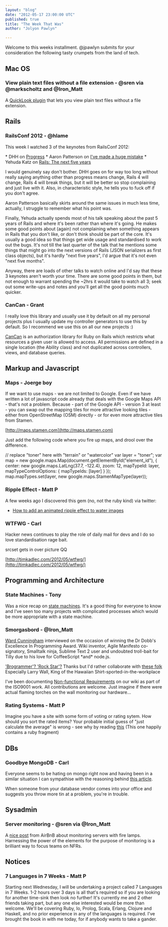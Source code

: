 ```yaml
---
layout: "blog"
date: "2012-05-17 23:00:00 UTC"
published: true
title: "The Week That Was"
author: "Jolyon Pawlyn"

---
```


Welcome to this weeks installment. @jpawlyn submits for your consideration the following tasty crumpets from the land of tech.  ## Mac OS  ### View plain text files without a file extension - @sren via @markscholtz and @Iron\_Matt  A [QuickLook plugin](https://github.com/whomwah/qlstephen) that lets you view plain text files without a file extension.  ## Rails  ### RailsConf 2012 - @hlame  This week I watched 3 of the keynotes from RailsConf 2012:  \* DHH on [Progress](http://www.confreaks.com/videos/854-railsconf2012-keynote-progress) \* Aaron Patterson on [I've made a huge mistake](http://www.confreaks.com/videos/880-railsconf2012-keynote-i-ve-made-a-huge-mistake) \* Yehuda Katz on [Rails: The next five years](http://www.confreaks.com/videos/907-railsconf2012-rails-the-next-five-years)  I would genuinely say don't bother. DHH goes on for way too long without really saying anything other than progress means change, Rails 4 will change, Rails 4 will break things, but it will be better so stop complaining and just live with it. Also, in characteristic style, he tells you to fuck off if you don't agree.  Aaron Patterson basically skirts around the same issues in much less time, actually, I struggle to remember what his point was.  Finally, Yehuda actually spends most of his talk speaking about the past 5 years of Rails and where it's been rather than where it's going. He makes some good points about (again) not complaining when something appears in Rails that you don't like, or don't think should be part of the core. It's usually a good idea so that things get wide usage and standardised to work out the bugs. It's not till the last quarter of the talk that he mentions some things that might go into the next versions of Rails (JSON serializers as first class objects), but it's hardly "next five years", I'd argue that it's not even "next five months".  Anyway, there are loads of other talks to watch online and I'd say that these 3 keynotes aren't worth your time. There are some good points in them, but not enough to warrant spending the ~2hrs it would take to watch all 3; seek out some write-ups and notes and you'll get all the good points much quicker.  ### CanCan - Grant   I really love this library and usually use it by default on all my personal projects plus I usually update my controller generators to use this by default.  So I recommend we use this on all our new projects :)  [CanCan](https://github.com/ryanb/cancan) is an authorization library for Ruby on Rails which restricts what resources a given user is allowed to access. All permissions are defined in a single location (the Ability class) and not duplicated across controllers, views, and database queries.  ## Markup and Javascript   ### Maps - Joerge boy  If we want to use maps - we are not limited to Google. Even if we have written a lot of javascript code already that deals with the Google Maps API - that's not a problem. Because - part of the Google API - version 3 at least - you can swap out the mapping tiles for more attractive looking tiles - either from OpenStreetMap (OSM) directly - or for even more attractive tiles from Stamen.  [http://maps.stamen.com](http://maps.stamen.com)  Just add the following code where you fire up maps, and drool over the difference.  // replace "toner" here with "terrain" or "watercolor" var layer = "toner"; var map = new google.maps.Map(document.getElementById("element\_id"), { center: new google.maps.LatLng(37.7, -122.4), zoom: 12, mapTypeId: layer, mapTypeControlOptions: { mapTypeIds: [layer] } }); map.mapTypes.set(layer, new google.maps.StamenMapType(layer));  ### Ripple Effect - Matt P  A few weeks ago I discovered this gem (no, not the ruby kind) via twitter: - [How to add an animated ripple effect to water images](http://alligator.github.com/lake.js/)  ### WTFWG - Carl Hacker news continues to play the role of daily mail for devs and I do so love standardisation rage bait.  srcset gets in over picture QQ  [http://timkadlec.com/2012/05/wtfwg/](http://timkadlec.com/2012/05/wtfwg/)  ## Programming and Architecture  ### State Machines - Tony  Was a nice recap on [state machines](http://blog.markwshead.com/869/state-machines-computer-science/). It's a good thing for everyone to know and I've seen too many projects with complicated processes which would be more appropriate with a state machine.  ### Smorgasbord - @Iron\_Matt  [Ward Cunningham](http://www.drdobbs.com/architecture-and-design/240000393) interviewed on the occasion of winning the Dr Dobb's Excellence In Programming Award. Wiki inventor, Agile Manifesto co-signatory, Smalltalk ninja, Sublime Text 2 user and undoubted troll-bait for Tilly due to his love for CoffeeScript \*and\* node.js.  ['Brogrammer'? 'Rock Star'?](http://www.drdobbs.com/architecture-and-design/227400034) Thanks but I'd rather collaborate with [these folk](http://www.drdobbs.com/architecture-and-design/227400034?pgno=2) Especially Larry Wall, King of the Hawaiian Shirt-sported-in-the-workplace  I've been documenting [Non-functional Requirements](https://wiki.unboxedconsulting.com/wiki/Non-functional\_Requirements) on our wiki as part of the ISO9001 work. All contributions are welcome. Just imagine if there were actual flaming torches on the wall monitoring our hardware...  ### Rating Systems - Matt P  Imagine you have a site with some form of voting or rating sytem. How should you sort the rated items? Your probable initial guess of "just calculate the average" is wrong - see why by reading [this](http://evanmiller.org/how-not-to-sort-by-average-rating.html)  (This one happily contains a ruby fragment)  ## DBs  ### Goodbye MongoDB - Carl  Everyone seems to be hating on mongo right now and having been in a similar situation I can sympathise with the reasoning behind [this article](http://www.zopyx.de/blog/goodbye-mongodb).  When someone from your database vendor comes into your office and suggests you throw more tin at a problem, you're in trouble.  ## Sysadmin  ### Server monitoring - @sren via @Iron\_Matt  A [nice post](http://nerds.airbnb.com/monitoring-your-serverswith-fire ) from AirBnB about monitoring servers with fire lamps. Harnessing the power of the elements for the purpose of monitoring is a brilliant way to focus teams on NFRs.  ## Notices  ### 7 Languages in 7 Weeks - Matt P  Starting next Wednesday, I will be undertaking a project called 7 Languages in 7 Weeks. 1-2 hours over 3 days is all that's required so if you are looking for another time-sink then look no further! It's currently me and 2 other friends taking part, but any one else interested would be more than welcome. We'll be covering Ruby, Io, Prolog, Scala, Erlang, Clojure and Haskell, and no prior experience in any of the languages is required. I've brought the book in with me today, for if anybody wants to take a gander.


